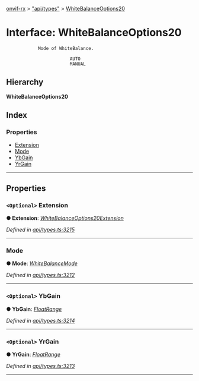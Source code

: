 [onvif-rx](../README.md) > ["api/types"](../modules/_api_types_.md) > [WhiteBalanceOptions20](../interfaces/_api_types_.whitebalanceoptions20.md)

# Interface: WhiteBalanceOptions20

```
            Mode of WhiteBalance.
```

```
                        AUTO
                        MANUAL
```

## Hierarchy

**WhiteBalanceOptions20**

## Index

### Properties

* [Extension](_api_types_.whitebalanceoptions20.md#extension)
* [Mode](_api_types_.whitebalanceoptions20.md#mode)
* [YbGain](_api_types_.whitebalanceoptions20.md#ybgain)
* [YrGain](_api_types_.whitebalanceoptions20.md#yrgain)

---

## Properties

<a id="extension"></a>

### `<Optional>` Extension

**● Extension**: *[WhiteBalanceOptions20Extension](_api_types_.whitebalanceoptions20extension.md)*

*Defined in [api/types.ts:3215](https://github.com/patrickmichalina/onvif-rx/blob/f117e44/src/api/types.ts#L3215)*

___
<a id="mode"></a>

###  Mode

**● Mode**: *[WhiteBalanceMode](../enums/_api_types_.whitebalancemode.md)*

*Defined in [api/types.ts:3212](https://github.com/patrickmichalina/onvif-rx/blob/f117e44/src/api/types.ts#L3212)*

___
<a id="ybgain"></a>

### `<Optional>` YbGain

**● YbGain**: *[FloatRange](_api_types_.floatrange.md)*

*Defined in [api/types.ts:3214](https://github.com/patrickmichalina/onvif-rx/blob/f117e44/src/api/types.ts#L3214)*

___
<a id="yrgain"></a>

### `<Optional>` YrGain

**● YrGain**: *[FloatRange](_api_types_.floatrange.md)*

*Defined in [api/types.ts:3213](https://github.com/patrickmichalina/onvif-rx/blob/f117e44/src/api/types.ts#L3213)*

___

